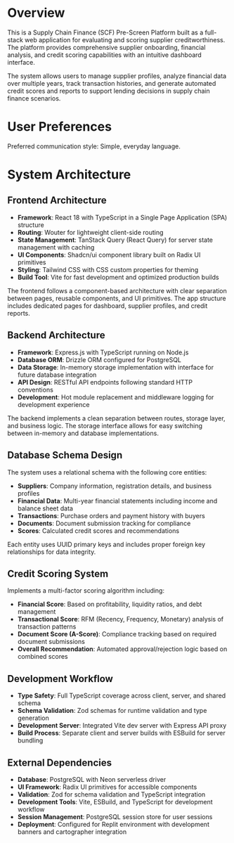 # Overview

This is a Supply Chain Finance (SCF) Pre-Screen Platform built as a full-stack web application for evaluating and scoring supplier creditworthiness. The platform provides comprehensive supplier onboarding, financial analysis, and credit scoring capabilities with an intuitive dashboard interface.

The system allows users to manage supplier profiles, analyze financial data over multiple years, track transaction histories, and generate automated credit scores and reports to support lending decisions in supply chain finance scenarios.

# User Preferences

Preferred communication style: Simple, everyday language.

# System Architecture

## Frontend Architecture
- **Framework**: React 18 with TypeScript in a Single Page Application (SPA) structure
- **Routing**: Wouter for lightweight client-side routing
- **State Management**: TanStack Query (React Query) for server state management with caching
- **UI Components**: Shadcn/ui component library built on Radix UI primitives
- **Styling**: Tailwind CSS with CSS custom properties for theming
- **Build Tool**: Vite for fast development and optimized production builds

The frontend follows a component-based architecture with clear separation between pages, reusable components, and UI primitives. The app structure includes dedicated pages for dashboard, supplier profiles, and credit reports.

## Backend Architecture
- **Framework**: Express.js with TypeScript running on Node.js
- **Database ORM**: Drizzle ORM configured for PostgreSQL
- **Data Storage**: In-memory storage implementation with interface for future database integration
- **API Design**: RESTful API endpoints following standard HTTP conventions
- **Development**: Hot module replacement and middleware logging for development experience

The backend implements a clean separation between routes, storage layer, and business logic. The storage interface allows for easy switching between in-memory and database implementations.

## Database Schema Design
The system uses a relational schema with the following core entities:
- **Suppliers**: Company information, registration details, and business profiles
- **Financial Data**: Multi-year financial statements including income and balance sheet data
- **Transactions**: Purchase orders and payment history with buyers
- **Documents**: Document submission tracking for compliance
- **Scores**: Calculated credit scores and recommendations

Each entity uses UUID primary keys and includes proper foreign key relationships for data integrity.

## Credit Scoring System
Implements a multi-factor scoring algorithm including:
- **Financial Score**: Based on profitability, liquidity ratios, and debt management
- **Transactional Score**: RFM (Recency, Frequency, Monetary) analysis of transaction patterns
- **Document Score (A-Score)**: Compliance tracking based on required document submissions
- **Overall Recommendation**: Automated approval/rejection logic based on combined scores

## Development Workflow
- **Type Safety**: Full TypeScript coverage across client, server, and shared schema
- **Schema Validation**: Zod schemas for runtime validation and type generation
- **Development Server**: Integrated Vite dev server with Express API proxy
- **Build Process**: Separate client and server builds with ESBuild for server bundling

## External Dependencies

- **Database**: PostgreSQL with Neon serverless driver
- **UI Framework**: Radix UI primitives for accessible components
- **Validation**: Zod for schema validation and TypeScript integration
- **Development Tools**: Vite, ESBuild, and TypeScript for development workflow
- **Session Management**: PostgreSQL session store for user sessions
- **Deployment**: Configured for Replit environment with development banners and cartographer integration